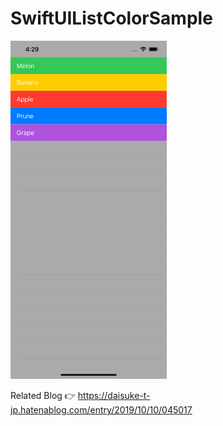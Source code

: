 # SwiftUIListColorSample

<img src="https://raw.githubusercontent.com/daisuke-t-jp/SwiftUIListColorSample/master/Screenshot.png" width="250px">

<br />

Related Blog 👉 https://daisuke-t-jp.hatenablog.com/entry/2019/10/10/045017

